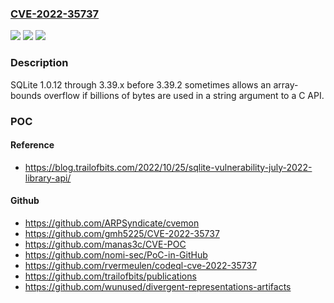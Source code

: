 ### [CVE-2022-35737](https://cve.mitre.org/cgi-bin/cvename.cgi?name=CVE-2022-35737)
![](https://img.shields.io/static/v1?label=Product&message=n%2Fa&color=blue)
![](https://img.shields.io/static/v1?label=Version&message=n%2Fa&color=blue)
![](https://img.shields.io/static/v1?label=Vulnerability&message=n%2Fa&color=brighgreen)

### Description

SQLite 1.0.12 through 3.39.x before 3.39.2 sometimes allows an array-bounds overflow if billions of bytes are used in a string argument to a C API.

### POC

#### Reference
- https://blog.trailofbits.com/2022/10/25/sqlite-vulnerability-july-2022-library-api/

#### Github
- https://github.com/ARPSyndicate/cvemon
- https://github.com/gmh5225/CVE-2022-35737
- https://github.com/manas3c/CVE-POC
- https://github.com/nomi-sec/PoC-in-GitHub
- https://github.com/rvermeulen/codeql-cve-2022-35737
- https://github.com/trailofbits/publications
- https://github.com/wunused/divergent-representations-artifacts


